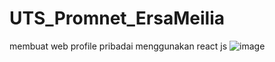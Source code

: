 # UTS_Promnet_ErsaMeilia 
membuat web profile pribadai menggunakan react js
![image](https://github.com/Ersamey/UTS_Promnet_Webreact/assets/134057847/3cee0341-78bf-44f1-8b9a-272526fab0a9)
